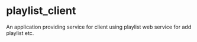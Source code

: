 # playlist_client
An application providing service for client using playlist web service for add playlist etc.
